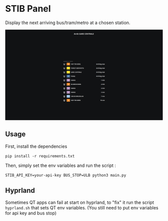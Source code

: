 # STIB Panel

Display the next arriving bus/tram/metro at a chosen station.

![Screenshot](./Screenshot.jpg)

## Usage

First, install the dependencies
```
pip install -r requirements.txt
```

Then, simply set the env variables and run the script :
```
STIB_API_KEY=your-api-key BUS_STOP=ULB python3 main.py
```


## Hyprland

Sometimes QT apps can fail at start on hyprland, to "fix" it run the script `hyprland.sh` that sets QT env variables. (You still need to put env variables for api key and bus stop)